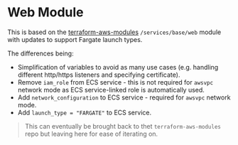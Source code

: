 # Web Module

This is based on the [terraform-aws-modules](https://github.com/digirati-co-uk/terraform-aws-modules/tree/master/tf/modules/services/base/web) `/services/base/web` module with updates to support Fargate launch types.

The differences being:

* Simplification of variables to avoid as many use cases (e.g. handling different http/https listeners and specifying certificate).
* Remove `iam_role` from ECS service - this is not required for `awsvpc` network mode as ECS service-linked role is automatically used.
* Add `network_configuration` to ECS service - required for `awsvpc` network mode.
* Add `launch_type = "FARGATE"` to ECS service.

> This can eventually be brought back to thet `terraform-aws-modules` repo but leaving here for ease of iterating on.